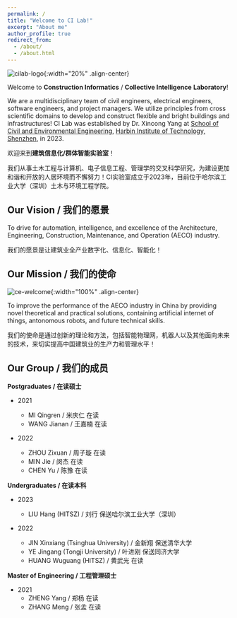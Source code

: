 ```yaml
---
permalink: /
title: "Welcome to CI Lab!"
excerpt: "About me"
author_profile: true
redirect_from: 
  - /about/
  - /about.html
---
```


![cilab-logo](/academicpages/images/pages/about/cilab-logo.png){:width="20%" .align-center}
<!-- ![cilab-logo](/images/pages/about/cilab-logo.png){:width="20%" .align-center} -->

Welcome to **Construction Informatics** / **Collective Intelligence** **Laboratory**!

We are a multidisciplinary team of civil engineers, electrical engineers, software engineers, and project managers. We utilize principles from cross scientific domains to develop and construct flexible and bright buildings and infrastructures! CI Lab was established by Dr. Xincong Yang at [School of Civil and Environmental Engineering](http://sce.hitsz.edu.cn/), [Harbin Institute of Technology, Shenzhen](https://www.hitsz.edu.cn/index.html), in 2023.

欢迎来到**建筑信息化/群体智能实验室**！

我们从事土木工程与计算机、电子信息工程、管理学的交叉科学研究，为建设更加和谐和开放的人居环境而不懈努力！CI实验室成立于2023年，目前位于哈尔滨工业大学（深圳）土木与环境工程学院。

Our Vision / 我们的愿景
-----
To drive for automation, intelligence, and excellence of the Architecture, Engineering, Construction, Maintenance, and Operation (AECO) industry.

我们的愿景是让建筑业全产业数字化、信息化、智能化！

Our Mission / 我们的使命
-----

![ce-welcome](/academicpages/images/pages/about/ce-welcome.jpg){:width="100%" .align-center}
<!-- ![ce-welcome](/images/pages/about/ce-welcome.jpg){:width="100%" .align-center} -->

To improve the performance of the AECO industry in China by providing novel theoretical and practical solutions, containing artificial internet of things, antonomous robots, and future technical skills.

我们的使命是通过创新的理论和方法，包括智能物理网，机器人以及其他面向未来的技术，来切实提高中国建筑业的生产力和管理水平！

Our Group / 我们的成员
-----

**Postgraduates / 在读硕士**

- 2021
  - MI Qingren / 米庆仁 在读
  - WANG Jianan / 王嘉楠 在读

- 2022
  - ZHOU Zixuan / 周子璇 在读
  - MIN Jie / 闵杰 在读
  - CHEN Yu / 陈豫 在读

**Undergraduates / 在读本科**

- 2023
  - LIU Hang (HITSZ) / 刘行 保送哈尔滨工业大学（深圳）

- 2022
  - JIN Xinxiang (Tsinghua University) / 金新翔 保送清华大学
  - YE Jingang (Tongji University) / 叶进刚 保送同济大学
  - HUANG Wuguang (HITSZ) / 黄武光 在读

**Master of Engineering / 工程管理硕士**

- 2021
  - ZHENG Yang / 郑杨 在读
  - ZHANG Meng / 张孟 在读